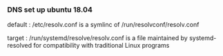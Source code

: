 
### DNS set up ubuntu 18.04 
default : /etc/resolv.conf is a symlinc of /run/resolvconf/resolv.conf

target : /run/systemd/resolve/resolv.conf is a file maintained by systemd-resolved for compatibility with traditional Linux programs
